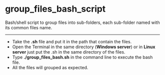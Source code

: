 # group_files_bash_script
Bash/shell script to group files into sub-folders, each sub-folder named with its common files name.

_________________________________________________________________________________________________________________

 - Take the **.sh** file and put it in the path that contain the files.
 - Open the Terminal in the same directory (**Windows server**) or in **Linux server** just put the .sh in the same directory of the files.
 - Type **./group_files_bash.sh** in the command line to execute the bash file.
 - All the files will grouped as expected.

